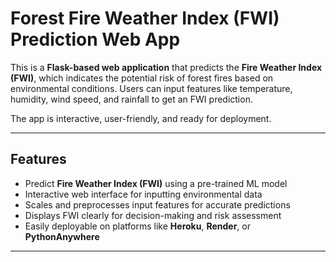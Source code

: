 # Forest Fire Weather Index (FWI) Prediction Web App

This is a **Flask-based web application** that predicts the **Fire Weather Index (FWI)**, which indicates the potential risk of forest fires based on environmental conditions. Users can input features like temperature, humidity, wind speed, and rainfall to get an FWI prediction.  

The app is interactive, user-friendly, and ready for deployment.

---

## Features

- Predict **Fire Weather Index (FWI)** using a pre-trained ML model
- Interactive web interface for inputting environmental data
- Scales and preprocesses input features for accurate predictions
- Displays FWI clearly for decision-making and risk assessment
- Easily deployable on platforms like **Heroku**, **Render**, or **PythonAnywhere**

---


